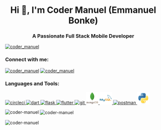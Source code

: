 <h1 align="center">Hi 👋, I'm Coder Manuel (Emmanuel Bonke)</h1>
<h3 align="center">A Passionate Full Stack Mobile Developer</h3>

<p align="left"> <a href="https://twitter.com/coder_manuel" target="blank"><img src="https://img.shields.io/twitter/follow/coder_manuel?logo=twitter&style=for-the-badge" alt="coder_manuel" /></a> </p>

<h3 align="left">Connect with me:</h3>
<p align="left">
<a href="https://twitter.com/coder_manuel" target="blank"><img align="center" src="https://raw.githubusercontent.com/rahuldkjain/github-profile-readme-generator/master/src/images/icons/Social/twitter.svg" alt="coder_manuel" height="30" width="40" /></a>
<a href="https://instagram.com/coder_manuel" target="blank"><img align="center" src="https://raw.githubusercontent.com/rahuldkjain/github-profile-readme-generator/master/src/images/icons/Social/instagram.svg" alt="coder_manuel" height="30" width="40" /></a>
</p>

<h3 align="left">Languages and Tools:</h3>
<p align="left"> <a href="https://circleci.com" target="_blank" rel="noreferrer"> <img src="https://www.vectorlogo.zone/logos/circleci/circleci-icon.svg" alt="circleci" width="40" height="40"/> </a> <a href="https://dart.dev" target="_blank" rel="noreferrer"> <img src="https://www.vectorlogo.zone/logos/dartlang/dartlang-icon.svg" alt="dart" width="40" height="40"/> </a> <a href="https://flask.palletsprojects.com/" target="_blank" rel="noreferrer"> <img src="https://www.vectorlogo.zone/logos/pocoo_flask/pocoo_flask-icon.svg" alt="flask" width="40" height="40"/> </a> <a href="https://flutter.dev" target="_blank" rel="noreferrer"> <img src="https://www.vectorlogo.zone/logos/flutterio/flutterio-icon.svg" alt="flutter" width="40" height="40"/> </a> <a href="https://git-scm.com/" target="_blank" rel="noreferrer"> <img src="https://www.vectorlogo.zone/logos/git-scm/git-scm-icon.svg" alt="git" width="40" height="40"/> </a> <a href="https://www.mongodb.com/" target="_blank" rel="noreferrer"> <img src="https://raw.githubusercontent.com/devicons/devicon/master/icons/mongodb/mongodb-original-wordmark.svg" alt="mongodb" width="40" height="40"/> </a> <a href="https://www.mysql.com/" target="_blank" rel="noreferrer"> <img src="https://raw.githubusercontent.com/devicons/devicon/master/icons/mysql/mysql-original-wordmark.svg" alt="mysql" width="40" height="40"/> </a> <a href="https://postman.com" target="_blank" rel="noreferrer"> <img src="https://www.vectorlogo.zone/logos/getpostman/getpostman-icon.svg" alt="postman" width="40" height="40"/> </a> <a href="https://www.python.org" target="_blank" rel="noreferrer"> <img src="https://raw.githubusercontent.com/devicons/devicon/master/icons/python/python-original.svg" alt="python" width="40" height="40"/> </a> </p>

<p><img align="left" src="https://github-readme-stats.vercel.app/api/top-langs?username=coder-manuel&show_icons=true&locale=en&layout=compact" alt="coder-manuel" /></p>

<p>&nbsp;<img align="center" src="https://github-readme-stats.vercel.app/api?username=coder-manuel&show_icons=true&locale=en" alt="coder-manuel" /></p>

<p><img align="center" src="https://github-readme-streak-stats.herokuapp.com/?user=coder-manuel&" alt="coder-manuel" /></p>
